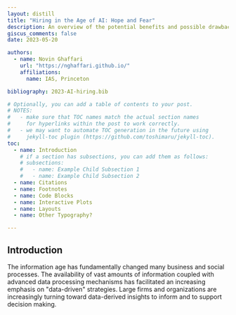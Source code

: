 ```yaml
---
layout: distill
title: "Hiring in the Age of AI: Hope and Fear"
description: An overview of the potential benefits and possible drawbacks to the increasing use of AI hiring
giscus_comments: false
date: 2023-05-20

authors:
  - name: Novin Ghaffari
    url: "https://nghaffari.github.io/"
    affiliations:
      name: IAS, Princeton

bibliography: 2023-AI-hiring.bib

# Optionally, you can add a table of contents to your post.
# NOTES:
#   - make sure that TOC names match the actual section names
#     for hyperlinks within the post to work correctly.
#   - we may want to automate TOC generation in the future using
#     jekyll-toc plugin (https://github.com/toshimaru/jekyll-toc).
toc:
  - name: Introduction
    # if a section has subsections, you can add them as follows:
    # subsections:
    #   - name: Example Child Subsection 1
    #   - name: Example Child Subsection 2
  - name: Citations
  - name: Footnotes
  - name: Code Blocks
  - name: Interactive Plots
  - name: Layouts
  - name: Other Typography?

---
```


## Introduction

The information age has fundamentally changed many business and social processes. The availability of vast amounts of information coupled with advanced data processing mechanisms has facilitated an increasing emphasis on "data-driven" strategies. Large firms and organizations are increasingly turning toward data-derived insights to inform and to support decision making. 
